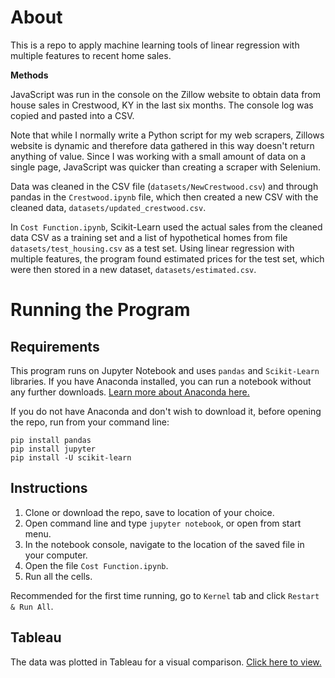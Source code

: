 # About

This is a repo to apply machine learning tools of linear regression with multiple features to recent home sales. 

**Methods**

JavaScript was run in the console on the Zillow website to obtain data from house sales in Crestwood, KY in the last six months. The console log was copied and pasted into a CSV. 

Note that while I normally write a Python script for my web scrapers, Zillows website is dynamic and therefore data gathered in this way doesn't return anything of value. Since I was working with a small amount of data on a single page, JavaScript was quicker than creating a scraper with Selenium. 

Data was cleaned in the CSV file (`datasets/NewCrestwood.csv`) and through pandas in the `Crestwood.ipynb` file, which then created a new CSV with the cleaned data, `datasets/updated_crestwood.csv`. 

In `Cost Function.ipynb`, Scikit-Learn used the actual sales from the cleaned data CSV as a training set and a list of hypothetical homes from file `datasets/test_housing.csv` as a test set. Using linear regression with multiple features, the program found estimated prices for the test set, which were then stored in a new dataset, `datasets/estimated.csv`.

# Running the Program

## Requirements
This program runs on Jupyter Notebook and uses `pandas` and `Scikit-Learn` libraries. If you have Anaconda installed, you can run a notebook without any further downloads. [Learn more about Anaconda here.](https://docs.anaconda.com) 

If you do not have Anaconda and don't wish to download it, before opening the repo, run from your command line:

```
pip install pandas
pip install jupyter
pip install -U scikit-learn
```

## Instructions

1. Clone or download the repo, save to location of your choice.
2. Open command line and type `jupyter notebook`, or open from start menu.
3. In the notebook console, navigate to the location of the saved file in your computer.
4. Open the file `Cost Function.ipynb`.
5. Run all the cells.

Recommended for the first time running, go to `Kernel` tab and click `Restart & Run All`.

## Tableau

The data was plotted in Tableau for a visual comparison. [Click here to view.](https://public.tableau.com/app/profile/anne.ensign/viz/Housing_16443422067740/MLDashboard_1)